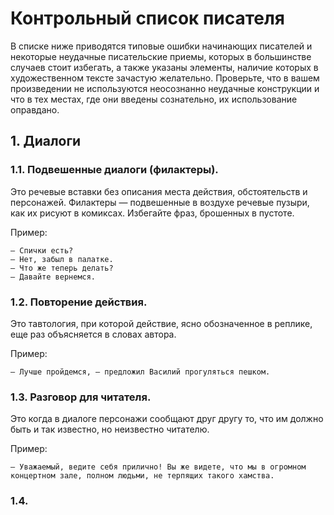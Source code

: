 # Контрольный список писателя

В списке ниже приводятся типовые ошибки начинающих писателей и некоторые неудачные писательские приемы, которых в большинстве случаев стоит избегать, а также указаны элементы, наличие которых в художественном тексте зачастую желательно. Проверьте, что в вашем произведении не используются неосознанно неудачные конструкции и что в тех местах, где они введены сознательно, их использование оправдано.

## 1. Диалоги

### 1.1. Подвешенные диалоги (филактеры).

Это речевые вставки без описания места действия, обстоятельств и персонажей. Филактеры — подвешенные в воздухе речевые пузыри, как их рисуют в комиксах. Избегайте фраз, брошенных в пустоте.

Пример:

    — Спички есть?
    — Нет, забыл в палатке.
    — Что же теперь делать?
    — Давайте вернемся.

### 1.2. Повторение действия.

Это тавтология, при которой действие, ясно обозначенное в реплике, еще раз объясняется в словах автора.

Пример:

    — Лучше пройдемся, — предложил Василий прогуляться пешком.

### 1.3. Разговор для читателя.

Это когда в диалоге персонажи сообщают друг другу то, что им должно быть и так известно, но неизвестно читателю.

Пример:

    — Уважаемый, ведите себя прилично! Вы же видете, что мы в огромном концертном зале, полном людьми, не терпящих такого хамства.

### 1.4. 
